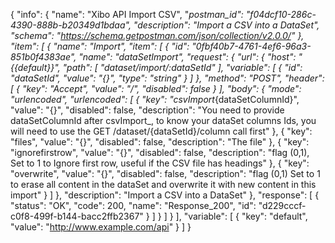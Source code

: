 {
  "info": {
    "name": "Xibo API Import CSV",
    "_postman_id": "f04dcf10-286c-4390-888b-b20349d1bdaa",
    "description": "Import a CSV into a DataSet",
    "schema": "https://schema.getpostman.com/json/collection/v2.0.0/"
  },
  "item": [
    {
      "name": "Import",
      "item": [
        {
          "id": "0fbf40b7-4761-4ef6-96a3-851b0f4383ae",
          "name": "dataSetImport",
          "request": {
            "url": {
              "host": "{{default}}",
              "path": [
                "dataset/import/:dataSetId"
              ],
              "variable": [
                {
                  "id": "dataSetId",
                  "value": "{}",
                  "type": "string"
                }
              ]
            },
            "method": "POST",
            "header": [
              {
                "key": "Accept",
                "value": "*/*",
                "disabled": false
              }
            ],
            "body": {
              "mode": "urlencoded",
              "urlencoded": [
                {
                  "key": "csvImport_{dataSetColumnId}",
                  "value": "{}",
                  "disabled": false,
                  "description": "You need to provide dataSetColumnId after csvImport_, to know your dataSet columns Ids, you will need to use the GET /dataset/{dataSetId}/column call first"
                },
                {
                  "key": "files",
                  "value": "{}",
                  "disabled": false,
                  "description": "The file"
                },
                {
                  "key": "ignorefirstrow",
                  "value": "{}",
                  "disabled": false,
                  "description": "flag (0,1), Set to 1 to Ignore first row, useful if the CSV file has headings"
                },
                {
                  "key": "overwrite",
                  "value": "{}",
                  "disabled": false,
                  "description": "flag (0,1) Set to 1 to erase all content in the dataSet and overwrite it with new content in this import"
                }
              ]
            },
            "description": "Import a CSV into a DataSet"
          },
          "response": [
            {
              "status": "OK",
              "code": 200,
              "name": "Response_200",
              "id": "d229cccf-c0f8-499f-b144-bacc2ffb2367"
            }
          ]
        }
      ]
    }
  ],
  "variable": [
    {
      "key": "default",
      "value": "http://www.example.com/api"
    }
  ]
}